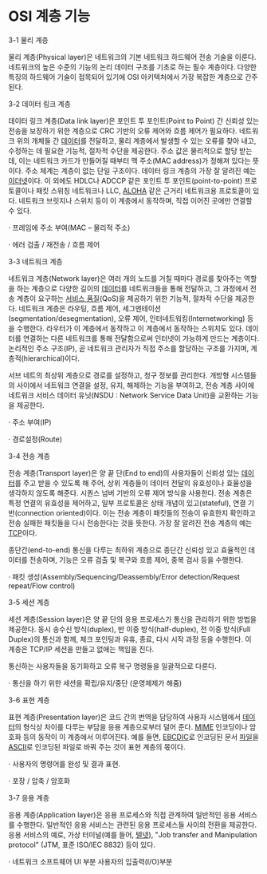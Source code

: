 # OSI 계층 기능

3-1 물리 계층

 물리 계층\(Physical layer\)은 네트워크의 기본 네트워크 하드웨어 전송 기술을 이룬다. 네트워크의 높은 수준의 기능의 논리 데이터 구조를 기초로 하는 필수 계층이다. 다양한 특징의 하드웨어 기술이 접목되어 있기에 OSI 아키텍처에서 가장 복잡한 계층으로 간주된다.

3-2 데이터 링크 계층

 데이터 링크 계층\(Data link layer\)은 포인트 투 포인트\(Point to Point\) 간 신뢰성 있는 전송을 보장하기 위한 계층으로 CRC 기반의 오류 제어와 흐름 제어가 필요하다. 네트워크 위의 개체들 간 [데이터](https://ko.wikipedia.org/wiki/%EB%8D%B0%EC%9D%B4%ED%84%B0)를 전달하고, 물리 계층에서 발생할 수 있는 오류를 찾아 내고, 수정하는 데 필요한 기능적, 절차적 수단을 제공한다. 주소 값은 물리적으로 할당 받는데, 이는 네트워크 카드가 만들어질 때부터 맥 주소\(MAC address\)가 정해져 있다는 뜻이다. 주소 체계는 계층이 없는 단일 구조이다. 데이터 링크 계층의 가장 잘 알려진 예는 [이더넷](https://ko.wikipedia.org/wiki/%EC%9D%B4%EB%8D%94%EB%84%B7)이다. 이 외에도 HDLC나 ADCCP 같은 포인트 투 포인트\(point-to-point\) 프로토콜이나 패킷 스위칭 네트워크나 LLC, [ALOHA](https://ko.wikipedia.org/wiki/%EC%95%8C%EB%A1%9C%ED%95%98_%ED%94%84%EB%A1%9C%ED%86%A0%EC%BD%9C) 같은 근거리 네트워크용 프로토콜이 있다. 네트워크 브릿지나 스위치 등이 이 계층에서 동작하며, 직접 이어진 곳에만 연결할 수 있다.

·       프레임에 주소 부여\(MAC – 물리적 주소\)

·       에러 검출 / 재전송 / 흐름 제어

3-3 네트워크 계층

 네트워크 계층\(Network layer\)은 여러 개의 노드를 거칠 때마다 경로를 찾아주는 역할을 하는 계층으로 다양한 길이의 [데이터](https://ko.wikipedia.org/wiki/%EB%8D%B0%EC%9D%B4%ED%84%B0)를 네트워크들을 통해 전달하고, 그 과정에서 전송 계층이 요구하는 [서비스 품질](https://ko.wikipedia.org/wiki/%EC%84%9C%EB%B9%84%EC%8A%A4_%ED%92%88%EC%A7%88)\(QoS\)을 제공하기 위한 기능적, 절차적 수단을 제공한다. 네트워크 계층은 라우팅, 흐름 제어, 세그멘테이션\(segmentation/desegmentation\), 오류 제어, 인터네트워킹\(Internetworking\) 등을 수행한다. 라우터가 이 계층에서 동작하고 이 계층에서 동작하는 스위치도 있다. 데이터를 연결하는 다른 네트워크를 통해 전달함으로써 인터넷이 가능하게 만드는 계층이다. 논리적인 주소 구조\(IP\), 곧 네트워크 관리자가 직접 주소를 할당하는 구조를 가지며, 계층적\(hierarchical\)이다.

 서브 네트의 최상위 계층으로 경로를 설정하고, 청구 정보를 관리한다. 개방형 시스템들의 사이에서 네트워크 연결을 설정, 유지, 해제하는 기능을 부여하고, 전송 계층 사이에 네트워크 서비스 데이터 유닛\(NSDU : Network Service Data Unit\)을 교환하는 기능을 제공한다.

·       주소 부여\(IP\)

·       경로설정\(Route\)

3-4 전송 계층

 전송 계층\(Transport layer\)은 양 끝 단\(End to end\)의 사용자들이 신뢰성 있는 [데이터](https://ko.wikipedia.org/wiki/%EB%8D%B0%EC%9D%B4%ED%84%B0)를 주고 받을 수 있도록 해 주어, 상위 계층들이 데이터 전달의 유효성이나 효율성을 생각하지 않도록 해준다. 시퀀스 넘버 기반의 오류 제어 방식을 사용한다. 전송 계층은 특정 연결의 유효성을 제어하고, 일부 프로토콜은 상태 개념이 있고\(stateful\), 연결 기반\(connection oriented\)이다. 이는 전송 계층이 패킷들의 전송이 유효한지 확인하고 전송 실패한 패킷들을 다시 전송한다는 것을 뜻한다. 가장 잘 알려진 전송 계층의 예는 [TCP](https://ko.wikipedia.org/wiki/%EC%A0%84%EC%86%A1_%EC%A0%9C%EC%96%B4_%ED%94%84%EB%A1%9C%ED%86%A0%EC%BD%9C)이다.

 종단간\(end-to-end\) 통신을 다루는 최하위 계층으로 종단간 신뢰성 있고 효율적인 데이터를 전송하며, 기능은 오류 검출 및 복구와 흐름 제어, 중복 검사 등을 수행한다.

·       패킷 생성\(Assembly/Sequencing/Deassembly/Error detection/Request repeat/Flow control\)

3-5 세션 계층

 세션 계층\(Session layer\)은 양 끝 단의 응용 프로세스가 통신을 관리하기 위한 방법을 제공한다. 동시 송수신 방식\(duplex\), 반 이중 방식\(half-duplex\), 전 이중 방식\(Full Duplex\)의 통신과 함께, 체크 포인팅과 유휴, 종료, 다시 시작 과정 등을 수행한다. 이 계층은 TCP/IP 세션을 만들고 없애는 책임을 진다.

 통신하는 사용자들을 동기화하고 오류 복구 명령들을 일괄적으로 다룬다.

·       통신을 하기 위한 세션을 확립/유지/중단 \(운영체제가 해줌\)

3-6 표현 계층

 표현 계층\(Presentation layer\)은 코드 간의 번역을 담당하여 사용자 시스템에서 [데이터](https://ko.wikipedia.org/wiki/%EB%8D%B0%EC%9D%B4%ED%84%B0)의 형식상 차이를 다루는 부담을 응용 계층으로부터 덜어 준다. [MIME](https://ko.wikipedia.org/wiki/MIME) 인코딩이나 암호화 등의 동작이 이 계층에서 이루어진다. 예를 들면, [EBCDIC](https://ko.wikipedia.org/wiki/EBCDIC)로 인코딩된 문서 [파일](https://ko.wikipedia.org/wiki/%EC%BB%B4%ED%93%A8%ED%84%B0_%ED%8C%8C%EC%9D%BC)을 [ASCII](https://ko.wikipedia.org/wiki/ASCII)로 인코딩된 파일로 바꿔 주는 것이 표현 계층의 몫이다.

·       사용자의 명령어를 완성 및 결과 표현.

·       포장 / 압축 / 암호화

3-7 응용 계층

 응용 계층\(Application layer\)은 응용 프로세스와 직접 관계하여 일반적인 응용 서비스를 수행한다. 일반적인 응용 서비스는 관련된 응용 프로세스들 사이의 전환을 제공한다. 응용 서비스의 예로, 가상 터미널\(예를 들어, [텔넷](https://ko.wikipedia.org/wiki/%ED%85%94%EB%84%B7)\), "Job transfer and Manipulation protocol" \(JTM, 표준 ISO/IEC 8832\) 등이 있다.

·       네트워크 소프트웨어 UI 부분 사용자의 입출력\(I/O\)부분

